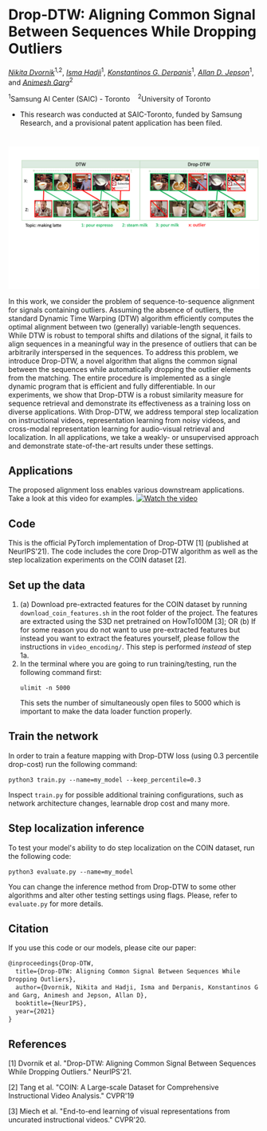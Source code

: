 # Drop-DTW: Aligning Common Signal Between Sequences While Dropping Outliers

*[Nikita Dvornik](https://thoth.inrialpes.fr/people/mdvornik/)*<sup>1,2</sup>, 
*[Isma Hadji](http://www.cse.yorku.ca/~hadjisma/)*<sup>1</sup>, 
*[Konstantinos G. Derpanis](https://www.cs.ryerson.ca/kosta/)*<sup>1</sup>, 
*[Allan D. Jepson](https://www.cs.toronto.edu/~jepson/)*<sup>1</sup>,
and *[Animesh Garg](https://animesh.garg.tech/)*<sup>2</sup>

<sup>1</sup>Samsung AI Center (SAIC) - Toronto &nbsp;&nbsp;
<sup>2</sup>University of Toronto &nbsp;&nbsp;
* This research was conducted at SAIC-Toronto, funded by Samsung Research, and a provisional patent application has been filed.


#
<div align="center">
  <img src="images/teaser_new.png" width="600px"/>
</div>

In this work, we consider the problem of sequence-to-sequence alignment for signals
containing outliers. Assuming the absence of outliers, the standard Dynamic
Time Warping (DTW) algorithm efficiently computes the optimal alignment between
two (generally) variable-length sequences. While DTW is robust to temporal
shifts and dilations of the signal, it fails to align sequences in a meaningful way
in the presence of outliers that can be arbitrarily interspersed in the sequences. To
address this problem, we introduce Drop-DTW, a novel algorithm that aligns the
common signal between the sequences while automatically dropping the outlier elements
from the matching. The entire procedure is implemented as a single dynamic
program that is efficient and fully differentiable. In our experiments, we show that
Drop-DTW is a robust similarity measure for sequence retrieval and demonstrate
its effectiveness as a training loss on diverse applications. With Drop-DTW, we
address temporal step localization on instructional videos, representation learning
from noisy videos, and cross-modal representation learning for audio-visual
retrieval and localization. In all applications, we take a weakly- or unsupervised
approach and demonstrate state-of-the-art results under these settings.

## Applications
The proposed alignment loss enables various downstream applications. Take a look at this video for examples.
[![Watch the video](demo/supp.png)](https://youtu.be/)

## Code
This is the official PyTorch implementation of Drop-DTW [1] (published at NeurIPS'21). The code includes the core Drop-DTW algorithm as well as the step localization experiments on the COIN dataset [2].

## Set up the data
1. (a) Download pre-extracted features for the COIN dataset by running `download_coin_features.sh` in the root folder of the project. The features are extracted using the S3D net pretrained on HowTo100M [3];
OR
(b) If for some reason you do not want to use pre-extracted features but instead you want to extract the features yourself, please follow the instructions in `video_encoding/`. This step is performed *instead* of step 1a.
2. In the terminal where you are going to run training/testing, run the following command first:
    ```
    ulimit -n 5000
    ```
    This sets the number of simultaneously open files to 5000 which is important to make the data loader function properly.

## Train the network
In order to train a feature mapping with Drop-DTW loss (using 0.3 percentile drop-cost) run the following command:
```
python3 train.py --name=my_model --keep_percentile=0.3
```
Inspect `train.py` for possible additional training configurations, such as network architecture changes, learnable drop cost and many more.

## Step localization inference
To test your model's ability to do step localization on the COIN dataset, run the following code:
```
python3 evaluate.py --name=my_model
```
You can change the inference method from Drop-DTW to some other algorithms and alter other testing settings using flags. Please, refer to `evaluate.py` for more details.

## Citation
If you use this code or our models, please cite our paper:
```
@inproceedings{Drop-DTW,
  title={Drop-DTW: Aligning Common Signal Between Sequences While Dropping Outliers},
  author={Dvornik, Nikita and Hadji, Isma and Derpanis, Konstantinos G and Garg, Animesh and Jepson, Allan D},
  booktitle={NeurIPS},
  year={2021}
}
```
## References
[1] Dvornik et al. "Drop-DTW: Aligning Common Signal Between Sequences While Dropping Outliers." NeurIPS'21.

[2] Tang et al. "COIN: A Large-scale Dataset for Comprehensive Instructional Video Analysis." CVPR'19

[3] Miech et al. "End-to-end learning of visual representations from uncurated instructional videos." CVPR'20.
